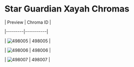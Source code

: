 # Star Guardian Xayah Chromas


| Preview | Chroma ID |

|---------|-----------|

| ![498005](https://raw.communitydragon.org/latest/plugins/rcp-be-lol-game-data/global/default/v1/champion-chroma-images/498/498005.png) | 498005 |

| ![498006](https://raw.communitydragon.org/latest/plugins/rcp-be-lol-game-data/global/default/v1/champion-chroma-images/498/498006.png) | 498006 |

| ![498007](https://raw.communitydragon.org/latest/plugins/rcp-be-lol-game-data/global/default/v1/champion-chroma-images/498/498007.png) | 498007 |